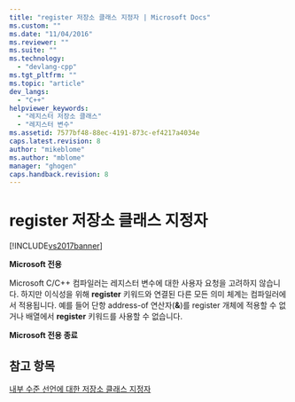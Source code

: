 ```yaml
---
title: "register 저장소 클래스 지정자 | Microsoft Docs"
ms.custom: ""
ms.date: "11/04/2016"
ms.reviewer: ""
ms.suite: ""
ms.technology: 
  - "devlang-cpp"
ms.tgt_pltfrm: ""
ms.topic: "article"
dev_langs: 
  - "C++"
helpviewer_keywords: 
  - "레지스터 저장소 클래스"
  - "레지스터 변수"
ms.assetid: 7577bf48-88ec-4191-873c-ef4217a4034e
caps.latest.revision: 8
author: "mikeblome"
ms.author: "mblome"
manager: "ghogen"
caps.handback.revision: 8
---
```

# register 저장소 클래스 지정자
[!INCLUDE[vs2017banner](../assembler/inline/includes/vs2017banner.md)]

**Microsoft 전용**  
  
 Microsoft C\/C\+\+ 컴파일러는 레지스터 변수에 대한 사용자 요청을 고려하지 않습니다.  하지만 이식성을 위해 **register** 키워드와 연결된 다른 모든 의미 체계는 컴파일러에서 적용됩니다.  예를 들어 단항 address\-of 연산자\(**&**\)를 register 개체에 적용할 수 없거나 배열에서 **register** 키워드를 사용할 수 없습니다.  
  
 **Microsoft 전용 종료**  
  
## 참고 항목  
 [내부 수준 선언에 대한 저장소 클래스 지정자](../c-language/storage-class-specifiers-for-internal-level-declarations.md)